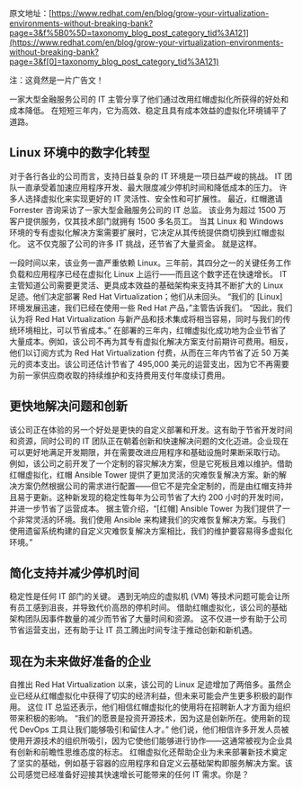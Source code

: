 原文地址：[https://www.redhat.com/en/blog/grow-your-virtualization-environments-without-breaking-bank?page=3&f%5B0%5D=taxonomy_blog_post_category_tid%3A121](https://www.redhat.com/en/blog/grow-your-virtualization-environments-without-breaking-bank?page=3&f[0]=taxonomy_blog_post_category_tid%3A121)

注：这竟然是一片广告文！

一家大型金融服务公司的 IT 主管分享了他们通过改用红帽虚拟化所获得的好处和成本降低。 在短短三年内，它为高效、稳定且具有成本效益的虚拟化环境铺平了道路。

## **Linux 环境中的数字化转型**

对于各行各业的公司而言，支持日益复杂的 IT 环境是一项日益严峻的挑战。 IT 团队一直承受着加速应用程序开发、最大限度减少停机时间和降低成本的压力。 许多人选择虚拟化来实现更好的 IT 灵活性、安全性和可扩展性。 最近，红帽邀请 Forrester 咨询采访了一家大型金融服务公司的 IT 总监。 该业务为超过 1500 万客户提供服务，仅其技术部门就拥有 1500 多名员工。 当其 Linux 和 Windows 环境的专有虚拟化解决方案需要扩展时，它决定从其传统提供商切换到红帽虚拟化。 这不仅克服了公司的许多 IT 挑战，还节省了大量资金。 就是这样。

一段时间以来，该业务一直严重依赖 Linux。三年前，其四分之一的关键任务工作负载和应用程序已经在虚拟化 Linux 上运行——而且这个数字还在快速增长。 IT 主管知道公司需要更灵活、更具成本效益的基础架构来支持其不断扩大的 Linux 足迹。他们决定部署 Red Hat Virtualization；他们从未回头。 “我们的 [Linux] 环境发展迅速，我们已经在使用一些 Red Hat 产品，”主管告诉我们。 “因此，我们认为将 Red Hat Virtualization 与新产品和技术集成将相当容易，同时与我们的传统环境相比，可以节省成本。” 在部署的三年内，红帽虚拟化成功地为企业节省了大量成本。例如，该公司不再为其专有虚拟化解决方案支付前期许可费用。相反，他们以订阅方式为 Red Hat Virtualization 付费，从而在三年内节省了近 50 万美元的资本支出。该公司还估计节省了 495,000 美元的运营支出，因为它不再需要为前一家供应商收取的持续维护和支持费用支付年度续订费用。

## **更快地解决问题和创新**

该公司正在体验的另一个好处是更快的自定义部署和开发。这有助于节省开发时间和资源，同时公司的 IT 团队正在朝着创新和快速解决问题的文化迈进。企业现在可以更好地满足开发期限，并在需要改进应用程序和基础设施时果断采取行动。 例如，该公司之前开发了一个定制的容灾解决方案，但是它死板且难以维护。借助红帽虚拟化，红帽 Ansible Tower 提供了更加灵活的灾难恢复解决方案。新的解决方案仍然根据公司的需求进行配置——但它不是完全定制的，而是由红帽支持并且易于更新。这种新发现的稳定性每年为公司节省了大约 200 小时的开发时间，并进一步节省了运营成本。 据主管介绍，“[红帽] Ansible Tower 为我们提供了一个非常灵活的环境。我们使用 Ansible 来构建我们的灾难恢复解决方案。与我们使用遗留系统构建的自定义灾难恢复解决方案相比，我们的维护要容易得多虚拟化环境。”

## **简化支持并减少停机时间**

稳定性是任何 IT 部门的关键。 遇到无响应的虚拟机 (VM) 等技术问题可能会让所有员工感到沮丧，并导致代价高昂的停机时间。 借助红帽虚拟化，该公司的基础架构团队因事件数量的减少而节省了大量时间和资源。 这不仅进一步有助于公司节省运营支出，还有助于让 IT 员工腾出时间专注于推动创新和新机遇。

## **现在为未来做好准备的企业**

自推出 Red Hat Virtualization 以来，该公司的 Linux 足迹增加了两倍多。虽然企业已经从红帽虚拟化中获得了切实的经济利益，但未来可能会产生更多积极的副作用。 这位 IT 总监还表示，他们相信红帽虚拟化的使用将在招聘新人才方面为组织带来积极的影响。 “我们的愿景是投资开源技术，因为这是创新所在。使用新的现代 DevOps 工具让我们能够吸引和留住人才。” 他们说，他们相信许多开发人员被使用开源技术的组织所吸引，因为它使他们能够进行协作——这通常被视为企业具有创新和前瞻性思维态度的标志。 红帽虚拟化还帮助企业为未来部署新技术奠定了坚实的基础，例如基于容器的应用程序和自定义云基础架构即服务解决方案。该公司感觉已经准备好迎接其快速增长可能带来的任何 IT 需求。你是？

 